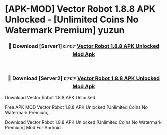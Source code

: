 # [APK-MOD] Vector Robot 1.8.8 APK Unlocked - [Unlimited Coins No Watermark Premium] yuzun



<div align="center">
<h3>🔴 Download [Server1] 👉👉 <a href="https://momento.my/?title=Vector_Robot_1.8.8_APK_Unlocked">Vector Robot 1.8.8 APK Unlocked Mod Apk</a></h3><br>

<h3>🔴 Download [Server2] 👉👉 <a href="https://momento.my/?title=Vector_Robot_1.8.8_APK_Unlocked">Vector Robot 1.8.8 APK Unlocked Mod Apk</a></h3>
</div>



Download Vector Robot 1.8.8 APK Unlocked 

Free APK MOD Vector Robot 1.8.8 APK Unlocked [Unlimited Coins No Watermark Premium]

Download Vector Robot 1.8.8 APK Unlocked [Unlimited Coins No Watermark Premium] Mod For Android
